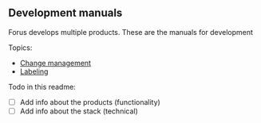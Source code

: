 ## Development manuals

Forus develops multiple products. These are the manuals for development

Topics:
* [Change management](https://github.com/teamforus/general/blob/develop/manuals/development/change-management.md)
* [Labeling]()




Todo in this readme:
- [ ] Add info about the products (functionality)
- [ ] Add info about the stack (technical)
